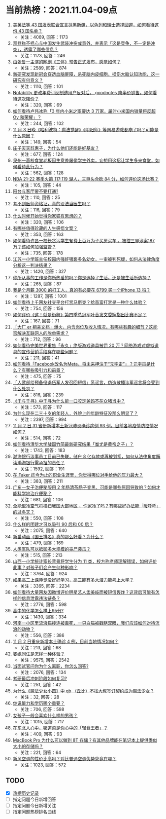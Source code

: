 # 当前热榜：2021.11.04-09点
1. [美英法等 43 国发表联合宣言抹黑新疆，以色列和瑞士选择回避，如何看待这份 43 国名单？](https://www.zhihu.com/question/496192344)
    * 关注：4069, 回答：1173
2. [拜登称不担心与中国发生武装冲突或意外，并表示「这是竞争，不一定是冲突」，透露了哪些信息？](https://www.zhihu.com/question/496297844)
    * 关注：1173, 回答：246
3. [由张鲁一主演的网剧《三体》预告正式发布，感觉如何？](https://www.zhihu.com/question/496340361)
    * 关注：2589, 回答：874
4. [新研究发现新冠会穿透血脑屏障，杀死脑内皮细胞，损伤大脑认知功能，这一研究有何意义？](https://www.zhihu.com/question/495019715)
    * 关注：1110, 回答：101
5. [Notability 更改年费订阅制遭用户反对后， goodnotes 降半价销售，如何看待这次降价？](https://www.zhihu.com/question/496340451)
    * 关注：320, 回答：69
6. [如何看待卢伟冰称「3 年内小米之家要达 3 万家，届时小米国内销量将反超 Ov 和荣耀」？](https://www.zhihu.com/question/496405162)
    * 关注：244, 回答：102
7. [11 月 3 日晚《哈利波特：魔法觉醒》《阴阳师》等网易游戏都崩了吗？可能是什么原因？](https://www.zhihu.com/question/496432041)
    * 关注：149, 回答：54
8. [庄子天天怼惠子，为什么他们还能是好基友？](https://www.zhihu.com/question/463048244)
    * 关注：677, 回答：124
9. [泉州一高校食堂老板因生意差屡偷学生外卖，妄想用这招让学生多来食堂，如何看待此行为？](https://www.zhihu.com/question/495125943)
    * 关注：562, 回答：128
10. [NBA 21-22 赛季火箭 117:119 湖人，三巨头合砍 84 分，如何评价这场比赛？](https://www.zhihu.com/question/496266298)
    * 关注：105, 回答：44
11. [阳台与客厅要不要打通?](https://www.zhihu.com/question/51084184)
    * 关注：110, 回答：25
12. [考不到医师资格证，真的没法当医生吗？](https://www.zhihu.com/question/495651669)
    * 关注：116, 回答：79
13. [什么时候开始觉得你家猫有思想的？](https://www.zhihu.com/question/310871628)
    * 关注：320, 回答：106
14. [有哪些值得珍藏的人生感悟文案？](https://www.zhihu.com/question/483729778)
    * 关注：353, 回答：163
15. [如何看待许昌一校长贪污学生餐费上百万为子买房买车 ，被控三罪涉案187万？该如何加强监管？](https://www.zhihu.com/question/495838251)
    * 关注：735, 回答：178
16. [江苏一小学班主任校园内强奸猥亵多名幼女，一审被判死缓，如何从法律角度分析这一判决结果？](https://www.zhihu.com/question/496347531)
    * 关注：1420, 回答：327
17. [你所从事的工作是你所热爱的吗？你是选择了生活，还是被生活所选择？](https://www.zhihu.com/question/495652615)
    * 关注：265, 回答：87
18. [我是个月薪 3000 的打工人，真的有必要花 6799 买一个iPhone 13 吗？](https://www.zhihu.com/question/496101952)
    * 关注：1287, 回答：1001
19. [如何看待上千网友社交平台打赏马斯克？给首富打赏是一种什么体验？](https://www.zhihu.com/question/496175688)
    * 关注：754, 回答：156
20. [如何评价《这！就是街舞》第四季总冠军叶音发文委婉指出比赛不足？](https://www.zhihu.com/question/496238304)
    * 关注：167, 回答：71
21. [「大厂 er 相亲文档」爆火，内含岗位及收入情况，有哪些有趣的细节？这能否解决互联网人的脱单需求？](https://www.zhihu.com/question/496317722)
    * 关注：712, 回答：96
22. [如何看待完美世界重售「永久」绝版游戏道具被罚 20 万？网络游戏对虚拟道具的宣传营销手段存在哪些问题？](https://www.zhihu.com/question/496130343)
    * 关注：211, 回答：41
23. [如何看待「Facebook改名为Meta，将未来押注于“元宇宙”」？元宇宙是什么？有哪些吸引力和前景？](https://www.zhihu.com/question/495205073)
    * 关注：475, 回答：75
24. [「人武部给预备役退伍军人发召回短信」系谣言，伪造散播涉军谣言将会受到什么处罚？](https://www.zhihu.com/question/496304840)
    * 关注：816, 回答：239
25. [《千与千寻》中千寻为什么能一口咬定爸妈不在众猪当中？](https://www.zhihu.com/question/494330163)
    * 关注：573, 回答：117
26. [为什么现在二三十岁的年轻人，外貌上的年龄特征没那么明显了？](https://www.zhihu.com/question/495295446)
    * 关注：2397, 回答：994
27. [11 月 2 日 31 省份新增本土新冠肺炎确诊病例 93 例，目前各地疫情防控情况如何？](https://www.zhihu.com/question/496247117)
    * 关注：514, 回答：72
28. [如何看待清华大学战国竹简最新研究结果「蚩尤是黄帝之子」？](https://www.zhihu.com/question/495891279)
    * 关注：1743, 回答：183
29. [渤海银行涉事员工目前已失联，储户 8 亿存款或再被划扣，如何从法律角度解读渤海银行需承担的责任？](https://www.zhihu.com/question/496145207)
    * 关注：1592, 回答：191
30. [在 Faker 迄今为止的职业生涯里，你觉得哪位对手给他的压力最大？](https://www.zhihu.com/question/495839974)
    * 关注：383, 回答：211
31. [广东一女子治便秘服用 2 年肠清茶肠子变黑，可能是哪些原因导致的？如何才能科学地治疗便秘？](https://www.zhihu.com/question/496011751)
    * 关注：681, 回答：106
32. [全能型冷空气将横扫我国大部地区 ，你家冷了吗？有哪些好办法能「暖呼呼」的过冬天？](https://www.zhihu.com/question/493700052)
    * 关注：550, 回答：108
33. [什么样的团建才可以吸引 90 后和 00 后？](https://www.zhihu.com/question/491629080)
    * 关注：2075, 回答：640
34. [新番动画《国王排名》真的那么好看？为什么？](https://www.zhihu.com/question/495702346)
    * 关注：479, 回答：169
35. [人类军队可以抵御多大规模的丧尸袭击？](https://www.zhihu.com/question/495829911)
    * 关注：515, 回答：213
36. [山西一小学统计家长背景将学生分为 11 类，校方称老师理解错误，如何评价此事？对孩子们会产生何种影响？](https://www.zhihu.com/question/496119372)
    * 关注：3764, 回答：924
37. [如果高二上课睡觉没好好学习，高三能有多大潜力能考上大学？](https://www.zhihu.com/question/62520919)
    * 关注：3365, 回答：2234
38. [如何看待大量网友因微博评价明星艺人孟美岐而被短信轰炸？这背后可能有怎样的信息泄露违法链条？](https://www.zhihu.com/question/495779778)
    * 关注：2776, 回答：598
39. [高中的化学怎么样上95分?](https://www.zhihu.com/question/430336400)
    * 关注：1430, 回答：334
40. [河南一小区里流浪猫接连被毒死，一只白猫被戳瞎双眼，我们应该如何对待流浪的动物？](https://www.zhihu.com/question/496181590)
    * 关注：556, 回答：386
41. [11 月 2 日重庆新增本土确诊 4 例，目前当地情况如何？](https://www.zhihu.com/question/496249837)
    * 关注：213, 回答：68
42. [婆媳同住是怎样一种体验？](https://www.zhihu.com/question/33520444)
    * 关注：9575, 回答：2542
43. [当面试官问你为什么离职，你怎么回答?](https://www.zhihu.com/question/28086361)
    * 关注：2076, 回答：134
44. [考研最后冲刺阶段如何复习?](https://www.zhihu.com/question/352886412)
    * 关注：251, 回答：42
45. [为什么《魔法少女小圆》中 qb （丘比）不找大叔签订契约成为魔法少女？](https://www.zhihu.com/question/493400105)
    * 关注：32, 回答：28
46. [你说能力和学历哪个重要？](https://www.zhihu.com/question/495544679)
    * 关注：706, 回答：598
47. [女孩子一般会喜欢什么样的男孩？](https://www.zhihu.com/question/439439682)
    * 关注：1015, 回答：717
48. [在东北人心中，哪道菜是你心中的「轻食王者」？](https://www.zhihu.com/question/495054004)
    * 关注：409, 回答：93
49. [MacBook Pro 为什么可以做到 8T 存储？有其他品牌能在笔记本上提供类似大小的存储吗？](https://www.zhihu.com/question/495591415)
    * 关注：221, 回答：64
50. [新风空调的性价比高吗？对比普通空调优势究竟在哪？](https://www.zhihu.com/question/484832551)
    * 关注：1023, 回答：572
## TODO
* [x] [热榜历史记录](hot_history/AllHot.md)
* [ ] 指定问题今日新增回答
* [ ] 指定问题今日新增关注
* [ ] 指定问题热榜排名曲线
